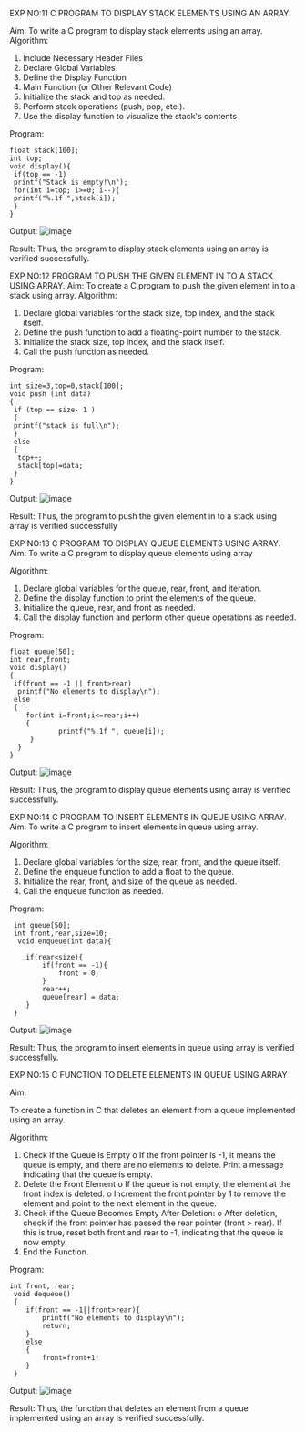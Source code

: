EXP NO:11 C PROGRAM TO DISPLAY STACK ELEMENTS USING AN ARRAY.

Aim:
To write a C program to display stack elements using an array.
Algorithm:
1.	Include Necessary Header Files
2.	Declare Global Variables
3.	Define the Display Function
4.	Main Function (or Other Relevant Code)
5.	Initialize the stack and top as needed.
6.	Perform stack operations (push, pop, etc.).
7.	Use the display function to visualize the stack's contents
 
Program:
```
float stack[100];
int top; 
void display(){
 if(top == -1)
 printf("Stack is empty!\n");
 for(int i=top; i>=0; i--){
 printf("%.1f ",stack[i]);
 }
}
```

Output:
![image](https://github.com/user-attachments/assets/a7b0e814-0133-44f4-8e8b-66ba54d44375)





Result:
Thus, the program to display stack elements using an array is verified successfully.
 

EXP NO:12  PROGRAM TO PUSH THE GIVEN ELEMENT IN TO A STACK USING ARRAY.
Aim:
To create a C program to push the given element in to a stack using array.
Algorithm:
1.	Declare global variables for the stack size, top index, and the stack itself.
2.	Define the push function to add a floating-point number to the stack.
3.	Initialize the stack size, top index, and the stack itself.
4.	Call the push function as needed.
 
Program:
```
int size=3,top=0,stack[100];
void push (int data)
{
 if (top == size- 1 )
 {
 printf("stack is full\n");
 }
 else
 {
  top++;
  stack[top]=data;
 }
}
```
Output:
![image](https://github.com/user-attachments/assets/445d8740-cec3-4981-9367-39653186bc2f)





Result:
Thus, the program to push the given element in to a stack using array is verified successfully


 
EXP NO:13 C PROGRAM TO DISPLAY QUEUE ELEMENTS USING ARRAY.
Aim:
To write a C program to display queue elements using array

Algorithm:
1.	Declare global variables for the queue, rear, front, and iteration.
2.	Define the display function to print the elements of the queue.
3.	Initialize the queue, rear, and front as needed.
4.	Call the display function and perform other queue operations as needed.
 
Program:
```
float queue[50];
int rear,front;
void display()
{
 if(front == -1 || front>rear)
  printf("No elements to display\n");
 else
 {
    for(int i=front;i<=rear;i++)
    {
            printf("%.1f ", queue[i]);
     }
  }
}
```
Output:
![image](https://github.com/user-attachments/assets/8a85b4a4-e514-4570-8591-2e2d64879437)




Result:
Thus, the program to display queue elements using array is verified successfully.


 
EXP NO:14 C PROGRAM TO INSERT ELEMENTS IN QUEUE USING ARRAY.
Aim:
To write a C program to insert elements in queue using array.

Algorithm:
1.	Declare global variables for the size, rear, front, and the queue itself.
2.	Define the enqueue function to add a float to the queue.
3.	Initialize the rear, front, and size of the queue as needed.
4.	Call the enqueue function as needed.

Program:
```
 int queue[50];
 int front,rear,size=10;
  void enqueue(int data){
    
    if(rear<size){
        if(front == -1){
            front = 0;
        }
        rear++;
        queue[rear] = data;
    }
 }
```
Output:
![image](https://github.com/user-attachments/assets/23e4a53b-6448-4c4b-95e6-369a1972a090)



Result:
Thus, the program to insert elements in queue using array is verified successfully.



 
EXP NO:15 C FUNCTION TO DELETE ELEMENTS IN QUEUE USING ARRAY



Aim:

To create a function in C that deletes an element from a queue implemented using an array.

Algorithm:

1.	Check if the Queue is Empty
o	If the front pointer is -1, it means the queue is empty, and there are no elements to delete. Print a message indicating that the queue is empty.
2.	Delete the Front Element
o	If the queue is not empty, the element at the front index is deleted.
o	Increment the front pointer by 1 to remove the element and point to the next element in the queue.
3.	Check if the Queue Becomes Empty After Deletion:
o	After deletion, check if the front pointer has passed the rear pointer (front > rear). If this is true, reset both front and rear to -1, indicating that the queue is now empty.
4.	End the Function.



Program:
```
int front, rear;
 void dequeue()
 {
    if(front == -1||front>rear){
        printf("No elements to display\n");
        return;
    }
    else
    {
        front=front+1;
    }
 }
```

Output:
![image](https://github.com/user-attachments/assets/c37668d9-fec1-4314-b0cd-b7632f80018d)



Result:
Thus, the function that deletes an element from a queue implemented using an array is verified successfully.
